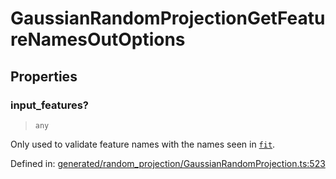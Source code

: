 # GaussianRandomProjectionGetFeatureNamesOutOptions

## Properties

### input\_features?

> `any`

Only used to validate feature names with the names seen in [`fit`](#sklearn.random_projection.GaussianRandomProjection.fit "sklearn.random_projection.GaussianRandomProjection.fit").

Defined in:  [generated/random\_projection/GaussianRandomProjection.ts:523](https://github.com/transitive-bullshit/scikit-learn-ts/blob/122b3c0/packages/sklearn/src/generated/random_projection/GaussianRandomProjection.ts#L523)
